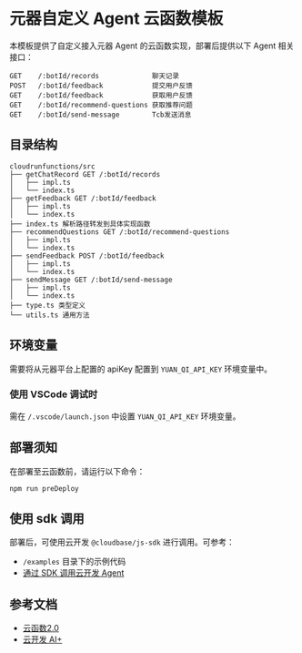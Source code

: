 # 元器自定义 Agent 云函数模板

本模板提供了自定义接入元器 Agent 的云函数实现，部署后提供以下 Agent 相关接口：

```shell
GET    /:botId/records             聊天记录
POST   /:botId/feedback            提交用户反馈
GET    /:botId/feedback            获取用户反馈
GET    /:botId/recommend-questions 获取推荐问题
GET    /:botId/send-message        Tcb发送消息
```

## 目录结构

```shell
cloudrunfunctions/src
├── getChatRecord GET /:botId/records
│   ├── impl.ts
│   └── index.ts
├── getFeedback GET /:botId/feedback
│   ├── impl.ts
│   └── index.ts
├── index.ts 解析路径转发到具体实现函数
├── recommendQuestions GET /:botId/recommend-questions
│   ├── impl.ts
│   └── index.ts
├── sendFeedback POST /:botId/feedback
│   ├── impl.ts
│   └── index.ts
├── sendMessage GET /:botId/send-message
│   ├── impl.ts
│   └── index.ts
├── type.ts 类型定义
└── utils.ts 通用方法 
```

## 环境变量

需要将从元器平台上配置的 apiKey 配置到 `YUAN_QI_API_KEY` 环境变量中。

### 使用 VSCode 调试时

需在 `/.vscode/launch.json` 中设置 `YUAN_QI_API_KEY` 环境变量。

## 部署须知

在部署至云函数前，请运行以下命令：

```shell
npm run preDeploy
```

## 使用 sdk 调用

部署后，可使用云开发 `@cloudbase/js-sdk` 进行调用。可参考：

- `/examples` 目录下的示例代码
- [通过 SDK 调用云开发 Agent](https://docs.cloudbase.net/ai/agent/sdk)

## 参考文档

- [云函数2.0](https://docs.cloudbase.net/cbrf/intro)
- [云开发 AI+](https://docs.cloudbase.net/ai/introduce)
